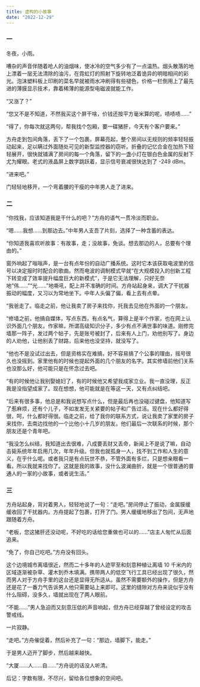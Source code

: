 ```yaml
---
title: 虚构的小故事
date: "2022-12-29"
---
```


<!-- Google tag (gtag.js) -->
<script async src="https://www.googletagmanager.com/gtag/js?id=G-P8BK01ELC3"></script>
<script>
  window.dataLayer = window.dataLayer || [];
  function gtag(){dataLayer.push(arguments);}
  gtag('js', new Date());

  gtag('config', 'G-P8BK01ELC3');
</script>

### 一

冬夜，小雨。

嘈杂的声音伴随着呛人的油烟味，使冰冷的空气多少有了一点温热。烟头散落的地上漂着一层无法清除的油污，在霓虹灯的照射下旋转地泛着诡异的明暗相间的彩光。泡沫塑料板上印刷的菜名早就被雨水冲刷得有些褪色，价格一栏倒用上了最先进的薄膜显示技术，靠着稀薄的能源型电磁波就能工作。

“又涨了？”

“您又不是不知道，不然我买这个屏干啥，价钱还按平方毫米算的呢，啧啧啧……”

“得了，你每次就这两句，帮我找个包厢，要一碟猪肝，今天有个客户要来。”

方舟走到包间角落，丢下了一个包裹。屏幕亮起，整个房间以无规则的频率轻轻振动起来，足以瞒过外面随处可见的新型监控器的窃听。折叠的记忆合金在加热下轻轻展开，很快就铺满了房间的每一个角落，留下的一盏小灯在银白色金属的反射下尤为耀眼。老式的液晶屏上数字跳跃着，显示信号衰减很快达到了 -249 dBm。

“进来吧。”

门轻轻地移开，一个弯着腰的干瘦的中年男人走了进来。

### 二

“你找我，应该知道我是干什么的吧？”方舟的语气一贯冷淡而职业。

“嗯……我想……到那边去。”中年男人支吾了片刻，选择了一种含蓄的表达。

“你知道我喜欢听故事：有故事，走；没故事，免谈。想去那边的人，总要有个理由的。”

窗外响起了嗡嗡声，是一台有点年份的自动广播系统。这时它本该获取电波里的信号以决定报时时配合的歌曲。然而电波的调制模式早就“在大规模投入的创新工程下转变成了效率提升幅度巨大的新模式”，于是它无法理解，只好无奈地“伟……”“光……”地嘶吼，配上并不准确的时间。方舟站起身来，调大了干扰器振动的幅度，又习以为常地坐下。中年人头偏了偏，看上去有点晕。

“我爸走了。临走之前，他让我卖了房子来找你，托我去见他在外面的一个朋友。

“修墙之前，他搞自媒体，写点东西，有点名气，算得上是半个作家，也在网上认识外面几个朋友。作家嘛，所谓高级知识分子，多少有点不满世事的味道。刚修完墙那一阵子，发过两个帖子，先是账号被封了，后来有人上门，劝他别写了。身边的人劝他，让他别丢了财路，后来他也没坚持，就没写了。

“他也不是没试过出去，但是资格实在难搞，好不容易搞了个公事的理由，摇号很久也没摇到。家里他有的时候也提起外面的几个朋友的名字。其实修墙前他们关系也没那么好，他可能只是在怀念过去吧。

“有的时候他让我别娶媳妇了，有的时候他又希望我成家立业。我一直没理，反正我是没指望成家了。现在想想，他可能就是在等这一天，又有点纠结吧。

“后来有很多事，他总是和我说想写点什么，但是最后再也没碰过键盘，他知道写了惹麻烦，还有个儿子，不如发发无关紧要的帖子和广告过活。现在什么都好得很，呵，什么都好得很。临走之前，给了我你的联系方式，说让我卖了家里的房子来找你，去南边找他的一个比他小十几岁的朋友。他们最后一次联系的时候，那个朋友还是个青年吧。

“我没怎么纠结，我知道出去很难，八成要丢财又丢命，新闻上不是说了嘛，自动击毙系统年年启用几次，年年升级。但我也就孤身一人，找不到工作和人生的意义，在乎什么呢。或者我只是有点玩世不恭，不管外面有多烂，只是想亲眼看一看。所以我就来找你了。这就是我的故事，没什么波澜曲折，就是一个很普通的普通人的一家的小故事，或者说生活。”

### 三

方舟站起身，背对着男人，轻轻地说了一句：“走吧。”房间停止了振动，金属膜缓缓收回了干扰器内。方舟提起了包裹，打开了门。男人缓缓地移出了包间，无声地跟随着方舟。

“老板，您这猪肝还没动呢，不好吃的话给您重做也可以的……”店主人匆忙从后面追来。

“免了，你自己吃吧。”方舟没有回头。

这个边境城市离墙很近，然而二十多年的人迹罕至和刻意种植让离墙 10 千米内的区域逐渐被杂草、灌木到乔木填满。携带两人的低空飞行工具已经出现了很久，然而男人对于方舟手里的这台还是显得无所适从。虽然不需要额外的操作，但是方舟还是花了一番力气告诉男人他只需要站上来即可。这里的缝隙对方舟来说似乎没有什么阻碍，没多久，墙就出现在了两人眼前。

“不能……”男人急迫而又刻意压低的声音响起，但方舟已经穿越了曾经设定的攻击警戒线。

一片寂静。

“走吧。”方舟催促着，然后补充了一句：“那边，墙脚下，能走。”

于是男人迈开了脚步，然后越来越快。

“大厦……人……自……”方舟说的话没人听清。

后记：字数有限，不尽兴，留给各位想象的空间吧。